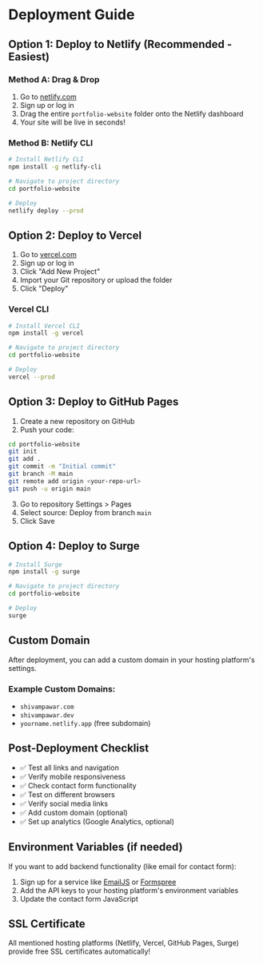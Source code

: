 # Deployment Guide

## Option 1: Deploy to Netlify (Recommended - Easiest)

### Method A: Drag & Drop
1. Go to [netlify.com](https://www.netlify.com/)
2. Sign up or log in
3. Drag the entire `portfolio-website` folder onto the Netlify dashboard
4. Your site will be live in seconds!

### Method B: Netlify CLI
```bash
# Install Netlify CLI
npm install -g netlify-cli

# Navigate to project directory
cd portfolio-website

# Deploy
netlify deploy --prod
```

## Option 2: Deploy to Vercel

1. Go to [vercel.com](https://vercel.com/)
2. Sign up or log in
3. Click "Add New Project"
4. Import your Git repository or upload the folder
5. Click "Deploy"

### Vercel CLI
```bash
# Install Vercel CLI
npm install -g vercel

# Navigate to project directory
cd portfolio-website

# Deploy
vercel --prod
```

## Option 3: Deploy to GitHub Pages

1. Create a new repository on GitHub
2. Push your code:
```bash
cd portfolio-website
git init
git add .
git commit -m "Initial commit"
git branch -M main
git remote add origin <your-repo-url>
git push -u origin main
```
3. Go to repository Settings > Pages
4. Select source: Deploy from branch `main`
5. Click Save

## Option 4: Deploy to Surge

```bash
# Install Surge
npm install -g surge

# Navigate to project directory
cd portfolio-website

# Deploy
surge
```

## Custom Domain

After deployment, you can add a custom domain in your hosting platform's settings.

### Example Custom Domains:
- `shivampawar.com`
- `shivampawar.dev`
- `yourname.netlify.app` (free subdomain)

## Post-Deployment Checklist

- ✅ Test all links and navigation
- ✅ Verify mobile responsiveness
- ✅ Check contact form functionality
- ✅ Test on different browsers
- ✅ Verify social media links
- ✅ Add custom domain (optional)
- ✅ Set up analytics (Google Analytics, optional)

## Environment Variables (if needed)

If you want to add backend functionality (like email for contact form):
1. Sign up for a service like [EmailJS](https://www.emailjs.com/) or [Formspree](https://formspree.io/)
2. Add the API keys to your hosting platform's environment variables
3. Update the contact form JavaScript

## SSL Certificate

All mentioned hosting platforms (Netlify, Vercel, GitHub Pages, Surge) provide free SSL certificates automatically!
